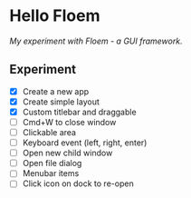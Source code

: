 # Hello Floem

_My experiment with Floem - a GUI framework._

## Experiment

- [x] Create a new app
- [x] Create simple layout
- [x] Custom titlebar and draggable
- [ ] Cmd+W to close window
- [ ] Clickable area
- [ ] Keyboard event (left, right, enter)
- [ ] Open new child window
- [ ] Open file dialog
- [ ] Menubar items
- [ ] Click icon on dock to re-open
